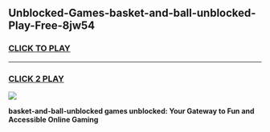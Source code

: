 
## Unblocked-Games-basket-and-ball-unblocked-Play-Free-8jw54
<h3>
<a href="https://premium76.site?title=basket-and-ball-unblocked&ref=18A1">CLICK TO PLAY</a></h3>
<hr>

<h3>
<a href="https://premium76.site?title=basket-and-ball-unblocked&ref=18A1">CLICK 2 PLAY</a>
  
</h3>

<a href="https://premium76.site?title=basket-and-ball-unblocked&ref=18A1"><img src="https://clearcache.store/games.png"></a>


**basket-and-ball-unblocked games unblocked: Your Gateway to Fun and Accessible Online Gaming**
